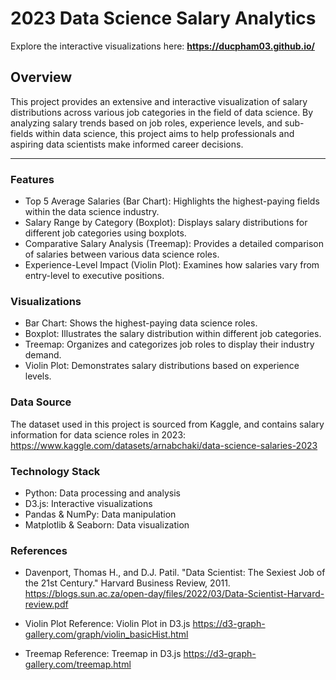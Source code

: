 # 2023 Data Science Salary Analytics 

 Explore the interactive visualizations here: **https://ducpham03.github.io/**


## **Overview**


This project provides an extensive and interactive visualization of salary distributions across various job categories in the field of data science. By analyzing salary trends based on job roles, experience levels, and sub-fields within data science, this project aims to help professionals and aspiring data scientists make informed career decisions.

______________________
### Features
- Top 5 Average Salaries (Bar Chart): Highlights the highest-paying fields within the data science industry.
- Salary Range by Category (Boxplot): Displays salary distributions for different job categories using boxplots.
- Comparative Salary Analysis (Treemap): Provides a detailed comparison of salaries between various data science roles.
- Experience-Level Impact (Violin Plot): Examines how salaries vary from entry-level to executive positions.

  
### Visualizations
- Bar Chart: Shows the highest-paying data science roles.
- Boxplot: Illustrates the salary distribution within different job categories.
- Treemap: Organizes and categorizes job roles to display their industry demand.
- Violin Plot: Demonstrates salary distributions based on experience levels.


### Data Source
The dataset used in this project is sourced from Kaggle, and contains salary information for data science roles in 2023: 
https://www.kaggle.com/datasets/arnabchaki/data-science-salaries-2023


### Technology Stack
- Python: Data processing and analysis
- D3.js: Interactive visualizations
- Pandas & NumPy: Data manipulation
- Matplotlib & Seaborn: Data visualization


### References
- Davenport, Thomas H., and D.J. Patil. "Data Scientist: The Sexiest Job of the 21st Century." Harvard Business Review, 2011.
https://blogs.sun.ac.za/open-day/files/2022/03/Data-Scientist-Harvard-review.pdf

- Violin Plot Reference: Violin Plot in D3.js
https://d3-graph-gallery.com/graph/violin_basicHist.html

- Treemap Reference: Treemap in D3.js
  https://d3-graph-gallery.com/treemap.html
